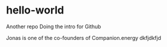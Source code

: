 # hello-world
Another repo
Doing the intro for Github

Jonas is one of the co-founders of Companion.energy
dkfjdkfjd
